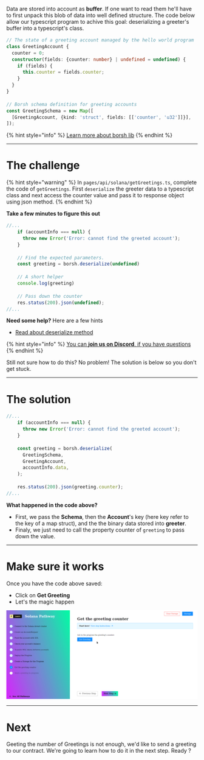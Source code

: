 Data are stored into account as **buffer**. If one want to read them he'll have to first unpack this blob of data into well defined structure. The code below allow our typescript program to achive this goal: deserializing a greeter's buffer into a typescript's class. 

```typescript
// The state of a greeting account managed by the hello world program
class GreetingAccount {
  counter = 0;
  constructor(fields: {counter: number} | undefined = undefined) {
    if (fields) {
      this.counter = fields.counter;
    }
  }
}

// Borsh schema definition for greeting accounts
const GreetingSchema = new Map([
  [GreetingAccount, {kind: 'struct', fields: [['counter', 'u32']]}],
]);
```

{% hint style="info" %}
[Learn more about borsh lib](https://npm.io/package/borsh)
{% endhint %}

----------------------------------

# The challenge

{% hint style="warning" %}
In `pages/api/solana/getGreetings.ts`, complete the code of `getGreetings`. First `deserialize` the greeter data to a typescript class and next access the counter value and pass it to response object using json method.
{% endhint %}

**Take a few minutes to figure this out**

```typescript
//...
    if (accountInfo === null) {
      throw new Error('Error: cannot find the greeted account');
    }

    // Find the expected parameters.
    const greeting = borsh.deserialize(undefined)

    // A short helper
    console.log(greeting)

    // Pass down the counter
    res.status(200).json(undefined);
//...
```

**Need some help?** Here are a few hints
* [Read about deserialize method](https://npm.io/package/borsh)

{% hint style="info" %}
[You can **join us on Discord**, if you have questions](https://discord.gg/fszyM7K)
{% endhint %}

Still not sure how to do this? No problem! The solution is below so you don't get stuck.

----------------------------------

# The solution

```typescript
//...
    if (accountInfo === null) {
      throw new Error('Error: cannot find the greeted account');
    }

    const greeting = borsh.deserialize(
      GreetingSchema,
      GreetingAccount,
      accountInfo.data,
    );

    res.status(200).json(greeting.counter);
//...
```

**What happened in the code above?**

* First, we pass the **Schema**, then the **Account**'s key (here key refer to the key of a map struct), and the the binary data stored into **greeter**.
* Finaly, we just need to call the property counter of `greeting` to pass down the value. 

----------------------------------

# Make sure it works

Once you have the code above saved:
* Click on **Get Greeting** 
* Let's the magic happen

![](../../../.gitbook/assets/solana-get-v3.gif)

----------------------------------

# Next

Geeting the number of Greetings is not enough, we'd like to send a greeting to our contract. We're going to learn how to do it in the next step. Ready ?
